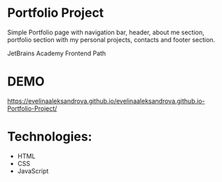 # Portfolio Project

Simple Portfolio page with navigation bar, header, about me section, portfolio section with my personal projects, contacts and footer section.

JetBrains Academy Frontend Path

# DEMO 
https://evelinaaleksandrova.github.io/evelinaaleksandrova.github.io-Portfolio-Project/

# Technologies:
- HTML
- CSS
- JavaScript
